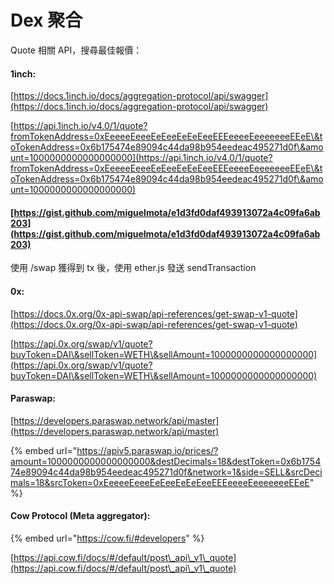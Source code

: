 # Dex 聚合

Quote 相關 API，搜尋最佳報價：

#### 1inch:

[https://docs.1inch.io/docs/aggregation-protocol/api/swagger](https://docs.1inch.io/docs/aggregation-protocol/api/swagger)

[https://api.1inch.io/v4.0/1/quote?fromTokenAddress=0xEeeeeEeeeEeEeeEeEeEeeEEEeeeeEeeeeeeeEEeE\&toTokenAddress=0x6b175474e89094c44da98b954eedeac495271d0f\&amount=1000000000000000000](https://api.1inch.io/v4.0/1/quote?fromTokenAddress=0xEeeeeEeeeEeEeeEeEeEeeEEEeeeeEeeeeeeeEEeE\&toTokenAddress=0x6b175474e89094c44da98b954eedeac495271d0f\&amount=1000000000000000000)

#### [https://gist.github.com/miguelmota/e1d3fd0daf493913072a4c09fa6ab203](https://gist.github.com/miguelmota/e1d3fd0daf493913072a4c09fa6ab203)

使用 /swap 獲得到 tx 後，使用 ether.js 發送 sendTransaction

#### 0x:

[https://docs.0x.org/0x-api-swap/api-references/get-swap-v1-quote](https://docs.0x.org/0x-api-swap/api-references/get-swap-v1-quote)

[https://api.0x.org/swap/v1/quote?buyToken=DAI\&sellToken=WETH\&sellAmount=1000000000000000000](https://api.0x.org/swap/v1/quote?buyToken=DAI\&sellToken=WETH\&sellAmount=1000000000000000000)

#### Paraswap:

[https://developers.paraswap.network/api/master](https://developers.paraswap.network/api/master)

{% embed url="https://apiv5.paraswap.io/prices/?amount=1000000000000000000&destDecimals=18&destToken=0x6b175474e89094c44da98b954eedeac495271d0f&network=1&side=SELL&srcDecimals=18&srcToken=0xEeeeeEeeeEeEeeEeEeEeeEEEeeeeEeeeeeeeEEeE" %}

#### Cow Protocol (Meta aggregator):

{% embed url="https://cow.fi/#developers" %}

[https://api.cow.fi/docs/#/default/post\_api\_v1\_quote](https://api.cow.fi/docs/#/default/post\_api\_v1\_quote)
